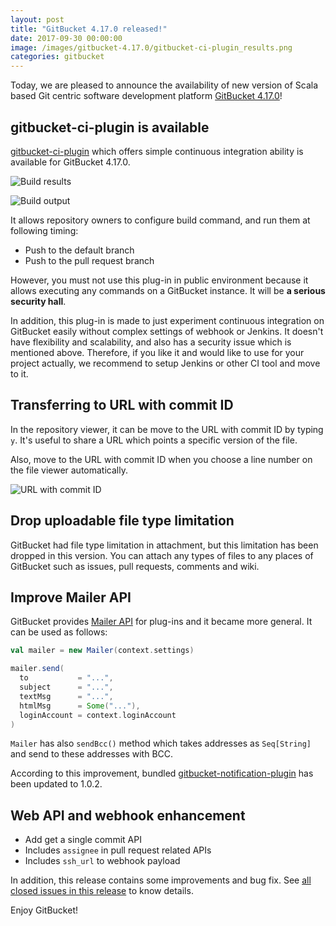 ```yaml
---
layout: post
title: "GitBucket 4.17.0 released!"
date: 2017-09-30 00:00:00
image: /images/gitbucket-4.17.0/gitbucket-ci-plugin_results.png
categories: gitbucket
---
```


Today, we are pleased to announce the availability of new version of Scala based Git centric software development platform [GitBucket 4.17.0](https://github.com/gitbucket/gitbucket/releases/tag/4.17.0)!

## gitbucket-ci-plugin is available

[gitbucket-ci-plugin](https://github.com/takezoe/gitbucket-ci-plugin) which offers simple continuous integration ability is available for GitBucket 4.17.0.

![Build results]({{site.baseurl}}/images/gitbucket-4.17.0/gitbucket-ci-plugin_results.png)

![Build output]({{site.baseurl}}/images/gitbucket-4.17.0/gitbucket-ci-plugin_output.png)

It allows repository owners to configure build command, and run them at following timing:

- Push to the default branch
- Push to the pull request branch

However, you must not use this plug-in in public environment because it allows executing any commands on a GitBucket instance. It will be **a serious security hall**.

In addition, this plug-in is made to just experiment continuous integration on GitBucket easily without complex settings of webhook or Jenkins. It doesn't have flexibility and scalability, and also has a security issue which is mentioned above. Therefore, if you like it and would like to use for your project actually, we recommend to setup Jenkins or other CI tool and move to it.

## Transferring to URL with commit ID

In the repository viewer, it can be move to the URL with commit ID by typing `y`. It's useful to share a URL which points a specific version of the file.

Also, move to the URL with commit ID when you choose a line number on the file viewer automatically.

![URL with commit ID]({{site.baseurl}}/images/gitbucket-4.17.0/url_with_commit_id.png)

## Drop uploadable file type limitation

GitBucket had file type limitation in attachment, but this limitation has been dropped in this version. You can attach any types of files to any places of GitBucket such as issues, pull requests, comments and wiki.

## Improve Mailer API

GitBucket provides [Mailer API](https://github.com/gitbucket/gitbucket/blob/master/src/main/scala/gitbucket/core/util/Mailer.scala) for plug-ins and it became more general. It can be used as follows:

```scala
val mailer = new Mailer(context.settings)

mailer.send(
  to           = "...", 
  subject      = "...", 
  textMsg      = "...", 
  htmlMsg      = Some("..."), 
  loginAccount = context.loginAccount
)
```

`Mailer` has also `sendBcc()` method which takes addresses as `Seq[String]` and send to these addresses with BCC.

According to this improvement, bundled [gitbucket-notification-plugin](https://github.com/gitbucket/gitbucket-notifications-plugin) has been updated to 1.0.2.

## Web API and webhook enhancement

- Add get a single commit API
- Includes `assignee` in pull request related APIs
- Includes `ssh_url` to webhook payload

In addition, this release contains some improvements and bug fix. See [all closed issues in this release](https://github.com/gitbucket/gitbucket/issues?q=is%3Aclosed+milestone%3A4.17.0) to know details.

Enjoy GitBucket!
